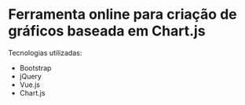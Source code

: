 # Ferramenta online para criação de gráficos baseada em Chart.js

Tecnologias utilizadas:
  - Bootstrap
  - jQuery
  - Vue.js
  - Chart.js
